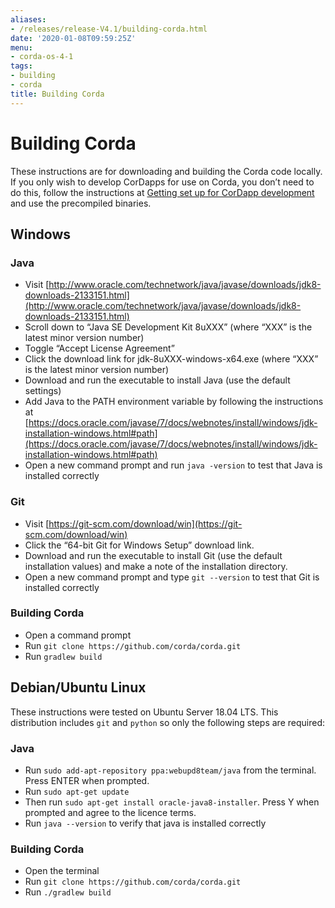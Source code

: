 ```yaml
---
aliases:
- /releases/release-V4.1/building-corda.html
date: '2020-01-08T09:59:25Z'
menu:
- corda-os-4-1
tags:
- building
- corda
title: Building Corda
---
```



# Building Corda

These instructions are for downloading and building the Corda code locally. If you only wish to develop CorDapps for
use on Corda, you don’t need to do this, follow the instructions at [Getting set up for CorDapp development](getting-set-up.md) and use the precompiled binaries.


## Windows


### Java


* Visit [http://www.oracle.com/technetwork/java/javase/downloads/jdk8-downloads-2133151.html](http://www.oracle.com/technetwork/java/javase/downloads/jdk8-downloads-2133151.html)
* Scroll down to “Java SE Development Kit 8uXXX” (where “XXX” is the latest minor version number)
* Toggle “Accept License Agreement”
* Click the download link for jdk-8uXXX-windows-x64.exe (where “XXX” is the latest minor version number)
* Download and run the executable to install Java (use the default settings)
* Add Java to the PATH environment variable by following the instructions at [https://docs.oracle.com/javase/7/docs/webnotes/install/windows/jdk-installation-windows.html#path](https://docs.oracle.com/javase/7/docs/webnotes/install/windows/jdk-installation-windows.html#path)
* Open a new command prompt and run `java -version` to test that Java is installed correctly


### Git


* Visit [https://git-scm.com/download/win](https://git-scm.com/download/win)
* Click the “64-bit Git for Windows Setup” download link.
* Download and run the executable to install Git (use the default installation values) and make a note of the installation directory.
* Open a new command prompt and type `git --version` to test that Git is installed correctly


### Building Corda


* Open a command prompt
* Run `git clone https://github.com/corda/corda.git`
* Run `gradlew build`


## Debian/Ubuntu Linux

These instructions were tested on Ubuntu Server 18.04 LTS. This distribution includes `git` and `python` so only the following steps are required:


### Java


* Run `sudo add-apt-repository ppa:webupd8team/java` from the terminal. Press ENTER when prompted.
* Run `sudo apt-get update`
* Then run `sudo apt-get install oracle-java8-installer`. Press Y when prompted and agree to the licence terms.
* Run `java --version` to verify that java is installed correctly


### Building Corda


* Open the terminal
* Run `git clone https://github.com/corda/corda.git`
* Run `./gradlew build`

